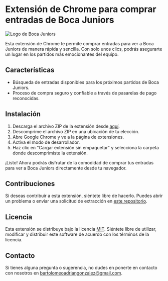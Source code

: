 # Extensión de Chrome para comprar entradas de Boca Juniors

![Logo de Boca Juniors](https://upload.wikimedia.org/wikipedia/commons/c/c9/Boca_escudo.png)

Esta extensión de Chrome te permite comprar entradas para ver a Boca Juniors de manera rápida y sencilla. Con solo unos clics, podrás asegurarte un lugar en los partidos más emocionantes del equipo.

## Características

- Búsqueda de entradas disponibles para los próximos partidos de Boca Juniors.
- Proceso de compra seguro y confiable a través de pasarelas de pago reconocidas.

## Instalación

1. Descarga el archivo ZIP de la extensión desde [aquí](https://github.com/bartolomeoadrian/boca/archive/refs/heads/main.zip).
2. Descomprime el archivo ZIP en una ubicación de tu elección.
3. Abre Google Chrome y ve a la página de extensiones.
4. Activa el modo de desarrollador.
5. Haz clic en "Cargar extensión sin empaquetar" y selecciona la carpeta donde descomprimiste la extensión.

¡Listo! Ahora podrás disfrutar de la comodidad de comprar tus entradas para ver a Boca Juniors directamente desde tu navegador.

## Contribuciones

Si deseas contribuir a esta extensión, siéntete libre de hacerlo. Puedes abrir un problema o enviar una solicitud de extracción en [este repositorio](https://github.com/bartolomeoadrian/boca).

## Licencia

Esta extensión se distribuye bajo la licencia [MIT](https://es.wikipedia.org/wiki/Licencia_MIT). Siéntete libre de utilizar, modificar y distribuir este software de acuerdo con los términos de la licencia.

## Contacto

Si tienes alguna pregunta o sugerencia, no dudes en ponerte en contacto con nosotros en [bartolomeoadriangonzalez@gmail.com](mailto:bartolomeoadriangonzalez@gmail.com).